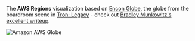 The **AWS Regions** visualization based on [Encon Globe](https://github.com/arscan/encom-globe), the globe from the boardroom scene in [Tron: Legacy](http://www.imdb.com/title/tt1104001/) - check out [Bradley Munkowitz's excellent writeup](http://work.gmunk.com/TRON-Board-Room).

![Amazon AWS Globe](screenshot.jpg "Amazon AWS Globe")

